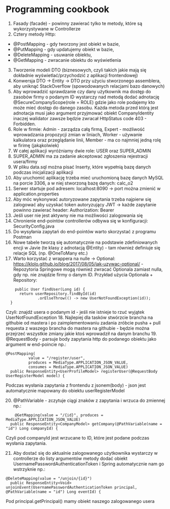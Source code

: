 # Programming cookbook
1. Fasady (facade) - powinny zawierać tylko te metody, które są wykorzystywane w Controllerze
2. Cztery metody Http:
  - @PostMapping - gdy tworzony jest obiekt w bazie,
  - @PutMapping - gdy updatujemy obiekt w bazie,
  - @DeleteMapping - usuwanie obiektu,
  - @GetMapping - zwracanie obiektu do wyświetlenia
  
3. Tworzenie modeli DTO (biznesowych, czyli takich jakie mają się dokładnie wyświetlać/przychodzić z aplikacji frontendowej)
4. Konwersja DTO -> Entity -> DTO przy użyciu stworzonego assemblera, aby uniknąć StackOverflow (spowodowanych relacjami bazo danowych)
5. Aby wprowadzić sprawdzanie czy dany użytkownik ma dostęp do zasobów firmy o podanym ID wystarczy nad metodą dodać adnotację @SecureCompanyScope(role = ROLE) gdzie jako role podajemy kto może mieć dostęp do danego zasobu. Każda metoda przed którą jest adnotacja musi jako argument przyjmować obiekt CompanyIdentity inaczej walidator zawsze będzie zwracał HttpStatus code 403 - Forbidden.
6. Role w firmie: Admin - zarządza całą firmą, Expert - możliwość wprowadzania propozycji zmian w liniach, Worker - używanie kalkulatora oraz przeglądanie linii, Member - ma co najmniej jedną rolę w firimę (jakąkolwiek)
7. W całej aplikacji wyróżniamy dwie role: USER oraz SUPER_ADMIN
8. SUPER_ADMIN ma za zadanie akceptować zgłoszenia rejestracji usera/firmy
9. W pliku data.sql można pisać Inserty, które wypełnią bazę danych podczas inicjalizacji aplikacji
10. Aby uruchomić aplikację trzeba mieć uruchomioną bazę danych MySQL na porcie 3306, a w niej stworzoną bazę danych: calc_o2
11. Serwer startuje pod adresem: localhost:8090 -> port można zmienić w application.properties
12. Aby móc wykonywać autoryzowane zapytania trzeba najpierw się zalogować aby uzyskać token autoryzujący JWT -> każde zapytanie powinno zawierać header: Authorization: Bearer <token z logowanie>
13. Jeśli user nie jest aktywny nie ma możliwości zalogowania się
14. Chronienie end-pointów controllerów odbywa się w konfiguracji: SecurityConfig.java
15. Do wysyłania zapytań do end-pointów warto skorzystać z programu Postman
16. Nowe tabele tworzą się automatycznie na podstawie zdefiniowanych encji w Javie (te klasy z adnotacją @Entity) - tam również definiuje się relacje SQL (np. @OneToMany etc.)
17. Warto korzystać z wrappera na nulle -> Optional: https://klolo.github.io/blog/2017/08/05/jak-uzywac-optional/  - Repozytoria Springowe mogą również zwracać Optionala zamiast nulla, gdy np. nie znajdzie firmy o danym ID. 
  Przykład użycia Optionala + Repository:
  ```
      public User findUser(Long id) {
        return userRepository.findById(id)
                .orElseThrow(() -> new UserNotFoundException(id));
    }
  ```
  Czyli: znajdź usera o podanym id - jeśli nie istnieje to rzuć wyjątek UserNotFoundException
18. Najlepiej dla tasków stwórzcie brancha na githubie od mastera i po zaimplementowaniu zadania zróbcie pusha + pull requesta z waszego brancha do mastera na githubie - będzie można przejrzeć wszystkie zmiany jakie ktoś wprowadził na danym branchu
19. @RequestBody - parsuje body zapytania http do podanego obiektu jako argument w end-poincie np.:
  ```
  @PostMapping(
            value = "/register/user",
            produces = MediaType.APPLICATION_JSON_VALUE,
            consumes = MediaType.APPLICATION_JSON_VALUE)
    public ResponseEntity<UserProfileModel> registerUser(@RequestBody UserRegisterModel model) {
  ```
  Podczas wysłania zapytania z frontendu z jsonem(body) - json jest automatycznie mapowany do obiektu userRegisterModel
  
20. @PathVariable - zczytuje ciągi znaków z zapytania i wrzuca do zmiennej np.:
  ```
      @GetMapping(value = "/{id}", produces = MediaType.APPLICATION_JSON_VALUE)
    public ResponseEntity<CompanyModel> getCompany(@PathVariable(name = "id") Long companyId) {
  ```
  Czyli pod companyId jest wrzucane to ID, które jest podane podczas wysłania zapytania.
  
21. Aby dostać się do aktualnie zalogowanego użytkownika wystarczy w controllerze do listy argumentów metody dodać obiekt UsernamePasswordAuthenticationToken i Spring automatycznie nam go wstrzyknie np.:
  ```
  @DeleteMapping(value = "/unjoin/{id}")
    public ResponseEntity<Void> unjoinEvent(UsernamePasswordAuthenticationToken principal, @PathVariable(name = "id") Long eventId) {
  ```
  
  Pod principal.getPrincipal() mamy obiekt naszego zalogowanego usera
